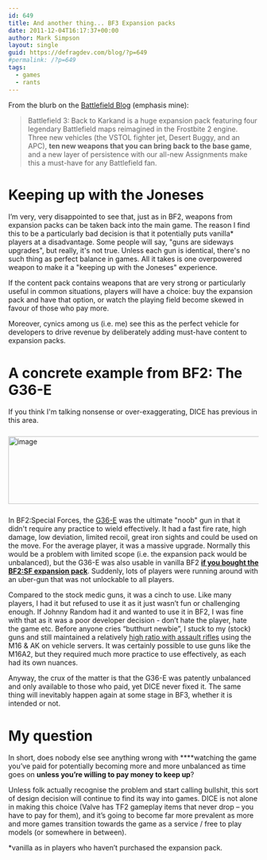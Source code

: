 ```yaml
---
id: 649
title: And another thing... BF3 Expansion packs
date: 2011-12-04T16:17:37+00:00
author: Mark Simpson
layout: single
guid: https://defragdev.com/blog/?p=649
#permalink: /?p=649
tags:
  - games
  - rants
---
```

From the blurb on the [Battlefield Blog](http://blogs.battlefield.ea.com/battlefield_bad_company/archive/2011/12/01/back-to-karkand-launches-for-the-playstation-3-on-tuesday.aspx) (emphasis mine): 

> Battlefield 3: Back to Karkand is a huge expansion pack featuring four legendary Battlefield maps reimagined in the Frostbite 2 engine. Three new vehicles (the VSTOL fighter jet, Desert Buggy, and an APC), **ten new weapons that you can bring back to the base game**, and a new layer of persistence with our all-new Assignments make this a must-have for any Battlefield fan.

# Keeping up with the Joneses

I’m very, very disappointed to see that, just as in BF2, weapons from expansion packs can be taken back into the main game. The reason I find this to be a particularly bad decision is that it potentially puts vanilla* players at a disadvantage. Some people will say, "guns are sideways upgrades", but really, it's not true. Unless each gun is identical, there's no such thing as perfect balance in games. All it takes is one overpowered weapon to make it a "keeping up with the Joneses" experience. 

If the content pack contains weapons that are very strong or particularly useful in common situations, players will have a choice: buy the expansion pack and have that option, or watch the playing field become skewed in favour of those who pay more. 

Moreover, cynics among us (i.e. me) see this as the perfect vehicle for developers to drive revenue by deliberately adding must-have content to expansion packs.

<!--more-->

# A concrete example from BF2: The G36-E

If you think I'm talking nonsense or over-exaggerating, DICE has previous in this area. 

[<img style="margin: 10px 0px; display: inline" title="image" alt="image" src="https://defragdev.com/blog/images/2011/12/image_thumb1.png" width="515" height="136" />](https://defragdev.com/blog/images/2011/12/image1.png)

In BF2:Special Forces, the [G36-E](http://battlefield.wikia.com/wiki/G36E) was the ultimate "noob" gun in that it didn't require any practice to wield effectively. It had a fast fire rate, high damage, low deviation, limited recoil, great iron sights and could be used on the move. For the average player, it was a massive upgrade. Normally this would be a problem with limited scope (i.e. the expansion pack would be unbalanced), but the G36-E was also usable in vanilla BF2 **[if you bought the BF2:SF expansion pack](http://answers.yahoo.com/question/index?qid=20091011111139AAsqICe)**. Suddenly, lots of players were running around with an uber-gun that was not unlockable to all players.

Compared to the stock medic guns, it was a cinch to use. Like many players, I had it but refused to use it as it just wasn’t fun or challenging enough. If Johnny Random had it and wanted to use it in BF2, I was fine with that as it was a poor developer decision - don’t hate the player, hate the game etc. Before anyone cries “butthurt newbie”, I stuck to my (stock) guns and still maintained a relatively [high ratio with assault rifles](http://bf2s.com/player/46934876/) using the M16 & AK on vehicle servers. It was certainly possible to use guns like the M16A2, but they required much more practice to use effectively, as each had its own nuances.

Anyway, the crux of the matter is that the G36-E was patently unbalanced and only available to those who paid, yet DICE never fixed it. The same thing will inevitably happen again at some stage in BF3, whether it is intended or not.

# My question

In short, does nobody else see anything wrong with ****watching the game you’ve paid for potentially becoming more and more unbalanced as time goes on **unless you’re willing to pay money to keep up**? 

Unless folk actually recognise the problem and start calling bullshit, this sort of design decision will continue to find its way into games. DICE is not alone in making this choice (Valve has TF2 gameplay items that never drop – you have to pay for them), and it’s going to become far more prevalent as more and more games transition towards the game as a service / free to play models (or somewhere in between).

*vanilla as in players who haven’t purchased the expansion pack.